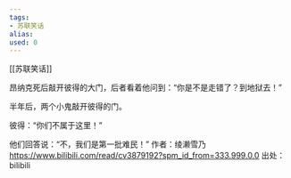 ```yaml
---
tags: 
- 苏联笑话 
alias:
used: 0
---
```

[[苏联笑话]]

昂纳克死后敲开彼得的大门，后者看着他问到：“你是不是走错了？到地狱去！”

半年后，两个小鬼敲开彼得的门。

彼得：“你们不属于这里！”

他们回答说：“不，我们是第一批难民！” 作者：绫濑雪乃 https://www.bilibili.com/read/cv3879192?spm_id_from=333.999.0.0 出处：bilibili


